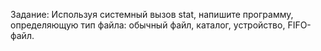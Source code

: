 Задание: Используя системный вызов stat, напишите программу, определяющую тип файла: обычный файл, каталог, устройство, FIFO-файл.
